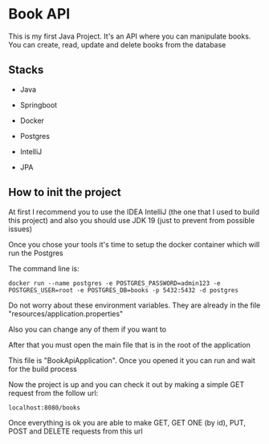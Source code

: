 # Book API

This is my first Java Project. It's an API where you can manipulate books. You can create, read, update and delete books from the database


## Stacks

- Java

- Springboot

- Docker

- Postgres

- IntelliJ

- JPA




## How to init the project

At first I recommend you to use the IDEA IntelliJ (the one that I used to build this project) and also you should use JDK 19 (just to prevent from possible issues)

Once you chose your tools it's time to setup the docker container which will run the Postgres

The command line is:

```
docker run --name postgres -e POSTGRES_PASSWORD=admin123 -e POSTGRES_USER=root -e POSTGRES_DB=books -p 5432:5432 -d postgres
```

Do not worry about these environment variables. They are already in the file "resources/application.properties"

Also you can change any of them if you want to

After that you must open the main file that is in the root of the application

This file is "BookApiApplication". Once you opened it you can run and wait for the build process

Now the project is up and you can check it out by making a simple GET request from the follow url:

```
localhost:8080/books
```

Once everything is ok you are able to make GET, GET ONE (by id), PUT, POST and DELETE requests from this url

